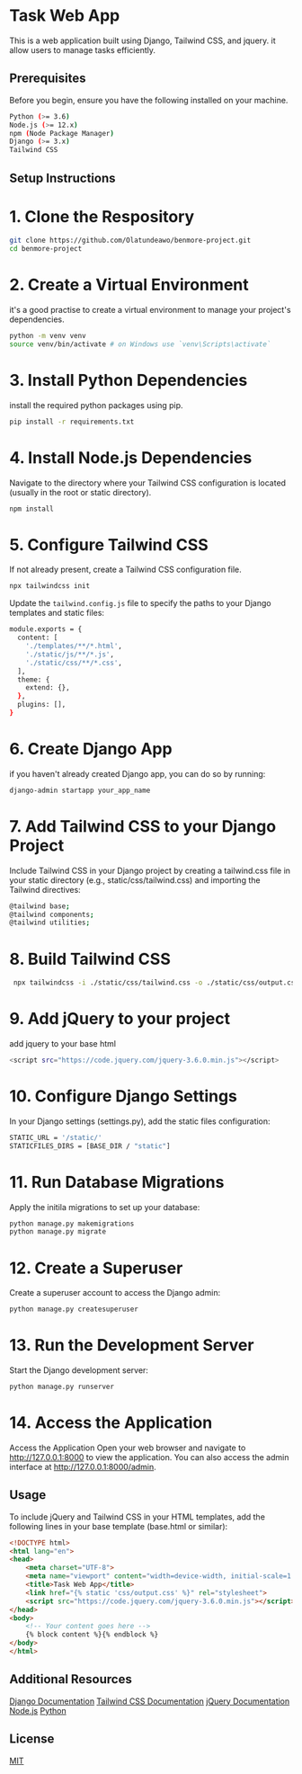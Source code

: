 # Task Web App
This is a web application built using Django, Tailwind CSS, and jquery. it allow users to manage tasks efficiently.

## Prerequisites
Before you begin, ensure you have the following installed on your machine.

``` bash
Python (>= 3.6)
Node.js (>= 12.x)
npm (Node Package Manager)
Django (>= 3.x)
Tailwind CSS
```

## Setup Instructions
# 1. Clone the Respository
``` bash
git clone https://github.com/Olatundeawo/benmore-project.git
cd benmore-project
```

# 2. Create a Virtual Environment
it's a good practise to create a virtual environment to manage your project's dependencies.
```bash
python -m venv venv
source venv/bin/activate # on Windows use `venv\Scripts\activate` 
```

# 3.  Install Python Dependencies
install the required python packages using pip.
``` bash
pip install -r requirements.txt
```

# 4. Install Node.js Dependencies
Navigate to the directory where your Tailwind CSS configuration is located (usually in the root or static directory).
```bash
npm install
``` 

# 5. Configure Tailwind CSS
If not already present, create a Tailwind CSS configuration file.
``` bash
npx tailwindcss init
```
Update the `tailwind.config.js` file to specify the paths to your Django templates and static files:
``` bash
module.exports = {
  content: [
    './templates/**/*.html',
    './static/js/**/*.js',
    './static/css/**/*.css',
  ],
  theme: {
    extend: {},
  },
  plugins: [],
}
```

# 6. Create Django App
if you haven't already created Django app, you can do so by running:
```bash
django-admin startapp your_app_name
```

# 7. Add Tailwind CSS to your Django Project
Include Tailwind CSS in your Django project by creating a tailwind.css file in your static directory (e.g., static/css/tailwind.css) and importing the Tailwind directives:
```bash
@tailwind base;
@tailwind components;
@tailwind utilities;
```

# 8. Build Tailwind CSS
```bash
 npx tailwindcss -i ./static/css/tailwind.css -o ./static/css/output.css --watch
```

# 9. Add jQuery to your project
add jquery to your base html
```bash
<script src="https://code.jquery.com/jquery-3.6.0.min.js"></script>
```

# 10. Configure Django Settings
In your Django settings (settings.py), add the static files configuration:
```bash
STATIC_URL = '/static/'
STATICFILES_DIRS = [BASE_DIR / "static"]
```

# 11. Run Database Migrations
Apply the initila migrations to set up your database:
```bash
python manage.py makemigrations
python manage.py migrate
```

# 12. Create a Superuser
Create a superuser account to access the Django admin:
```bash
python manage.py createsuperuser
```

# 13. Run the Development Server
Start the Django development server:
```bash
python manage.py runserver
```

# 14. Access the Application
 Access the Application
Open your web browser and navigate to http://127.0.0.1:8000 to view the application. You can also access the admin interface at http://127.0.0.1:8000/admin.

## Usage
To include jQuery and Tailwind CSS in your HTML templates, add the following lines in your base template (base.html or similar):

```html
<!DOCTYPE html>
<html lang="en">
<head>
    <meta charset="UTF-8">
    <meta name="viewport" content="width=device-width, initial-scale=1.0">
    <title>Task Web App</title>
    <link href="{% static 'css/output.css' %}" rel="stylesheet">
    <script src="https://code.jquery.com/jquery-3.6.0.min.js"></script>
</head>
<body>
    <!-- Your content goes here -->
    {% block content %}{% endblock %}
</body>
</html>

```

## Additional Resources

[Django Documentation](https://docs.djangoproject.com/en/5.0/)
[Tailwind CSS Documentation](https://tailwindcss.com/docs/installation)
[jQuery Documentation](https://jquery.com/)
[Node.js](https://nodejs.org/en)
[Python](https://www.python.org/)

## License

[MIT](https://choosealicense.com/licenses/mit/)
